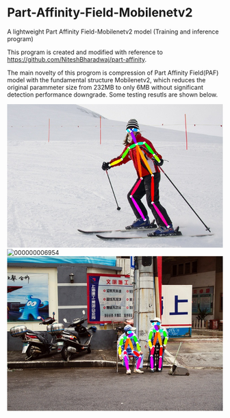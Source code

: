 # Part-Affinity-Field-Mobilenetv2
A lightweight Part Affinity Field-Mobilenetv2 model (Training and inference program) 

This program is created and modified with reference to https://github.com/NiteshBharadwaj/part-affinity.

The main novelty of this progrom is compression of Part Affinity Field(PAF) model with the fundamental structure Mobilenetv2, which reduces the original parammeter size from 232MB to only 6MB without significant detection performance downgrade. Some testing resutls are shown below.

![000000000785](exp/default/viz/000000000785.jpg)
![000000006954](exp/default/viz/000000006954.jpg)
![000000008211](exp/default/viz/000000008211.jpg)

